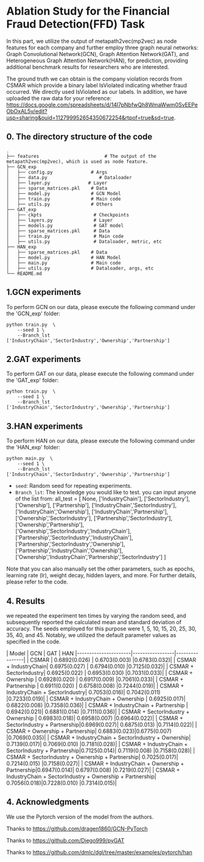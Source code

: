 # Ablation Study for the Financial Fraud Detection(FFD) Task

In this part, we utilize the output of metapath2vec(mp2vec) as node features for each company and further employ three graph neural networks: Graph Convolutional Network(GCN), Graph Attention Network(GAT), and Heterogeneous Graph Attention Network(HAN), for prediction, providing additional benchmark results for researchers who are interested.

The ground truth we can obtain is the company violation records from CSMAR which provide a binary label IsViolated indicating whether fraud occurred. We directly used IsViolated as our labels. In addition, we have uploaded the raw data for your reference: https://docs.google.com/spreadsheets/d/14l7pNbfwQh8WmaWwm0SvEEPeObOxAL5v/edit?usp=sharing&ouid=112799952654350672254&rtpof=true&sd=true.


## 0. The directory structure of the code
```shell
.
├── features                		# The output of the metapath2vec(mp2vec), which is used as node feature.
├── GCN_exp                 		
│   ├── config.py              # Args
│   ├── data.py          		  # Dataloader
│   ├── layer.py          	  # Layer
│   ├── sparse_matrices.pkl    # Data
│   ├── model.py               # GCN Model
│   ├── train.py               # Main code
│   ├── utils.py               # Others
├── GAT_exp                 		
│   ├── ckpts              		# Checkpoints
│   ├── layers.py          		# Layer
│   ├── models.py          		# GAT model
│   ├── sparse_matrices.pkl     # Data
│   ├── train.py                # Main code
│   ├── utils.py                # Dataloader, metric, etc
├── HAN_exp                 		
│   ├── sparse_matrices.pkl    # Data
│   ├── model.py               # HAN Model
│   ├── main.py                # Main code
│   ├── utils.py               # Dataloader, args, etc      
└── README.md
```

## 1.GCN experiments
To perform GCN on our data, please execute the following command under the 'GCN_exp' folder:
```shell
python train.py  \
    --seed 1 \
    --Branch_lst ['IndustryChain','SectorIndustry','Ownership','Partnership']
```


## 2.GAT experiments
To perform GAT on our data, please execute the following command under the 'GAT_exp' folder:
```shell
python train.py  \
    --seed 1 \
    --Branch_lst ['IndustryChain','SectorIndustry','Ownership','Partnership']
```

## 3.HAN experiments
To perform HAN on our data, please execute the following command under the 'HAN_exp' folder:
```shell
python main.py  \
    --seed 1 \
    --Branch_lst ['IndustryChain','SectorIndustry','Ownership','Partnership']
```

- ``seed``: Random seed for repeating experiments.
- ``Branch_lst``: The knowledge you would like to test. you can input anyone of the list from: all_test = [
    None,
    ['IndustryChain'], ['SectorIndustry'], ['Ownership'], ['Partnership'],
    ['IndustryChain','SectorIndustry'], ['IndustryChain','Ownership'], ['IndustryChain','Partnership'],
    ['Ownership','SectorIndustry'], ['Partnership','SectorIndustry'], ['Ownership','Partnership'],
    ['Ownership','SectorIndustry','IndustryChain'], ['Partnership','SectorIndustry','IndustryChain'],
    ['Partnership','SectorIndustry','Ownership'], ['Partnership','IndustryChain','Ownership'],
    ['Ownership','IndustryChain','Partnership','SectorIndustry']
]

Note that you can also manually set the other parameters, such as epochs, learning rate (lr), weight decay, hidden layers, and more. For further details, please refer to the code.



## 4. Results
we repeated the experiment ten times by varying the random seed, and subsequently reported the calculated mean and standard deviation of accuracy. The seeds employed for this purpose were 1, 5, 10, 15, 20, 25, 30, 35, 40, and 45. Notably, we utilized the default parameter values as specified in the code.

| Model                | GCN | GAT | HAN
|----------------------|-----------------|----------------|
| CSMAR                | 0.6892(0.026)          | 0.6703(0.003)          |0.6783(0.032)|
| CSMAR + IndustryChain| 0.6975(0.027)          | 0.6794(0.010)          |0.7125(0.032)|
| CSMAR + SectorIndustry| 0.6925(0.022)          | 0.6953(0.030)          |0.7031(0.033)|
| CSMAR + Ownership    | 0.6928(0.020)          | 0.6917(0.009)          |0.7061(0.033)|
| CSMAR + Partnership  | 0.6911(0.020)        | 0.6758(0.008)         |0.7244(0.019)|
| CSMAR + IndustryChain + SectorIndustry| 0.7053(0.016)| 0.7042(0.011) |0.7233(0.019)|
| CSMAR + IndustryChain + Ownership    | 0.6925(0.017)| 0.6822(0.008)  |0.7358(0.036)|
| CSMAR + IndustryChain + Partnership  | 0.6942(0.021)| 0.6881(0.014)        |0.7111(0.036)|
| CSMAR + SectorIndustry + Ownership  | 0.6983(0.018)| 0.6958(0.007)  |0.6964(0.022)|
| CSMAR + SectorIndustry  + Partnership|0.6969(0.027)| 0.6875(0.013)    |0.7114(0.022)|
| CSMAR + Ownership + Partnership| 0.6883(0.023)|0.6775(0.007)  |0.7069(0.035)|
| CSMAR + IndustryChain + SectorIndustry + Ownership| 0.7139(0.017)| 0.7069(0.010)   |0.7181(0.028)|
| CSMAR + IndustryChain + SectorIndustry + Partnership|0.7125(0.014)| 0.7119(0.008)     |0.7158(0.028)|
| CSMAR + SectorIndustry + Ownership + Partnership| 0.7025(0.017)| 0.7214(0.015)    |0.7158(0.027)|
| CSMAR + IndustryChain + Ownership + Partnership|0.6947(0.014)| 0.6797(0.008)   |0.7219(0.027)|
| CSMAR + IndustryChain + SectorIndustry + Ownership + Partnership| 0.7056(0.018)|0.7228(0.010)     |0.7314(0.015)|

## 4. Acknowledgments
We use the Pytorch version of the model from the authors. 

Thanks to https://github.com/dragen1860/GCN-PyTorch

Thanks to https://github.com/Diego999/pyGAT

Thanks to https://github.com/dmlc/dgl/tree/master/examples/pytorch/han

